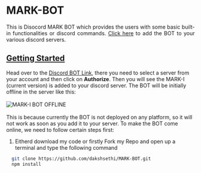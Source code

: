 # MARK-BOT
<p align="justify">
This is Disocord MARK BOT which provides the users with some basic built-in functionalities or discord commands. <a href='https://discord.com/api/oauth2/authorize?client_id=842340656831135754&permissions=0&scope=bot'>Click here</a> to add the BOT to your various discord servers.
</p>

## [Getting Started](#compiling-multiple-scripts)
Head over to the [Discord BOT Link](https://discord.com/api/oauth2/authorize?client_id=842340656831135754&permissions=0&scope=bot), there you need to select a server from your account and then click on **Authorize**. Then you will see the MARK-I (current version) is added to your discord server. The BOT will be initially offline in the server like this:
<br><br>
![MARK-I BOT OFFLINE](https://firebasestorage.googleapis.com/v0/b/discord-bot-27096.appspot.com/o/MARK-I%20BOT%20OFFLINE.JPG?alt=media&token=f21a6fc5-1c5d-4e6b-b8f1-29b63bd0186a)
<br><br>
This is because currently the BOT is not deployed on any platform, so it will not work as soon as you add it to your server. To make the BOT come online, we need to follow certain steps first:
1. Eitherd download my code or firstly Fork my Repo and open up a terminal and type the following command
  ```bash
    git clone https://github.com/dakshsethi/MARK-BOT.git
    npm install
  ```
